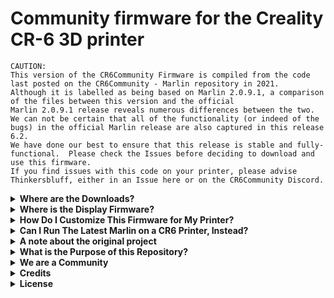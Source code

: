 # Community firmware for the Creality CR-6 3D printer

```
CAUTION:
This version of the CR6Community Firmware is compiled from the code last posted on the CR6Community - Marlin repository in 2021.
Although it is labelled as being based on Marlin 2.0.9.1, a comparison of the files between this version and the official
Marlin 2.0.9.1 release reveals numerous differences between the two.
We can not be certain that all of the functionality (or indeed of the bugs) in the official Marlin release are also captured in this release 6.2.
We have done our best to ensure that this release is stable and fully-functional.  Please check the Issues before deciding to download and use this firmware.
If you find issues with this code on your printer, please advise Thinkersbluff, either in an Issue here or on the CR6Community Discord.
```

<details>
<summary><strong>Where are the Downloads?</strong></summary>

To download a pre-release "bugfix" version of the pre-compiled firmware.bin for a CR6-SE or CR6-MAX printer in stock configuration, see [the LATEST BUGFIX RELEASE FILES folder](https://github.com/Thinkersbluff/CR6Community-Marlin_TB/tree/main/LATEST%20BUGFIX%20RELEASE%20FILES).  

To download the formally released firmware.bin for a CR6-SE or CR6-MAX printer in stock configuration, see the Assets section of the latest Release.

 
If your printer is a CR6-SE or CR-6-MAX in stock condition, you will see a .zip file whose name best describes your printer.
Download and extract that file, read any included notes, and flash the included firmware to your printer.
</details>

<details>
<summary><strong>Where is the Display Firmware?</strong></summary>
There is a copy of the DWIN_SET folder in the .zip file you download (unless your printer does not use the stock TFT). 

If you are upgrading your CR6Community motherboard firmware from v6.1 to v6.2, you have no display firmware changes to make.  
Version 6.2 of the motherboard firmware works with [the refactored v1.1.x display firmware.](https://github.com/CR6Community/CR-6-touchscreen)
 
If you are upgrading from Creality stock firmware to CR6Community v6.2, you should install the display firmware first for the most seamless experience as you then flash the motherboard.    

If you encounter problems installing the display firmware, try looking for help [here in the documentation:](https://github.com/CR6Community/CR-6-touchscreen)
</details>

<details>
<summary><strong>How Do I Customize This Firmware for My Printer?</strong></summary>
You actually have 'too many' options for customizing this firmware for your own printer(s), and documenting all of the possibilities for all levels of comfort and expertise is just proving too confusing, not helpful.  

For users comfortable using VSCode, Platformio, and shell scripts, this firmware compiles the same way as any other Marlin release.  

To make customizing the firmware 'accessible' for the rest of us, Thinkersbluff has built and provided a gui-based desktop utility that enables you to customize your firmware with 'a few clicks.'
 - See the quick-start guide, to get started.  
 - Let us know how we could do better, in the Discussions.

For the latest guidance on how to build a customized firmware.bin file for your specific printer (e.g. with a higher max nozzle temperature), please read [docs/HELP/__QUICK_START_GUIDE.md](https://github.com/Thinkersbluff/CR6Community-Marlin_TB/blob/main/docs/HELP/__QUICK_START_GUIDE.md)
</details>

<details>
<summary><strong>Can I Run The Latest Marlin on a CR6 Printer, Instead?</strong></summary>
Yes, you can.  

### Option 1: Octoprint
You can use Octoprint as your display/control firmware and flash the latest Marlin to your printer motherboard.
You will not be able to use the stock firmware or Community Firmware to activate the t TFT any more, but that might not matter to you.

### Option 2: BTT TFT in LCD Mode
If you have a BTT SKR CR6 motherboard and a BTT TFT display, you might find that you can flash the current version of Marlin to your printer, and use it with the Marlin UI.

### Option 3: Use one of the Integrated Extui Interface Firmwares 
There are several 3rd party (external UI) options named in the code, but this Community Firmware is not one of them.

### Option 4: "Roll Your Own"
It looks like the DGUS-Reloaded display firmware for Marlin - one of the third-party firmwares for which an extui interface is still defined and maintained in the latest Marlin - was archived in 2022.
A bold "developer type" may be able to exploit that interface to integrate the CR6Community firmware with Marlin, just like the original project imagined...


_Please visit us on the Discord, or in the Discussions forum here, to let us know what you achieve, if you try any of the above options._
</details>

<details>
<summary><strong>A note about the original project</strong></summary>

The developers of the original CR6Community Firmware had hoped that the upstream Marlin3D team would merge their work back into the Marlin3D mainstream.
Unfortunately, the upstream developers pulled an early version of the project, just before the Community Firmware went therough a major refactoring.  By the time this code achieved its own feature enhancement goals, the GitHub Diff functionality could no longer support remerging the two streams.

Version 6.1 thus has become a dead-ended fork of Marlin, based on Marlin release 2.0.8.1.
Our development team had, however, also begun rebaselining to Marlin 2.9.0.1, when they stopped work back in 2021.
That code does not compile, and it contains a couple of bugs, but otherwise works fine with the refactored display firmware at version 1.1.

This project takes a snapshot of that work, fixes the bugs, and updates it to compile with the current versions of Platformio, VSCode, Git, and Python 3.12.3.
It also continues to use and extend the original accompanying test and development automation suite.
</details>

<details>
<summary><strong> What is the Purpose of this Repository?</strong></summary>

This fork of Marlin is meant for:

- Providing a stable version of the CR6 Community Firmware at version 6.2 (which is based on Marlin 2.0.9.1) for the CR-6 SE and MAX printers with Creality 4.5.2, 4.5.3 or 1.1.0.3 ERA motherboards or the [BTT SKR CR6](https://damsteen.nl/blog/2020/11/25/how-to-btt-skr-cr6-installation) motherboard
- Updating and documenting the accompanying development and test environment, to make it easier for non-programmers like Thinkersbluff who wish to support other printer variants.
</details>
<details>
<summary><strong>We are a Community</strong></summary>
## Community firmware support & communities

Get in touch with the original developers or Thinkersbluff! We [have our own Discord server](https://discord.gg/RKrxYy3Q9N).

This YouTube channel directly supports our CR6Community:

 - [Making Things Real 101 - CR6Community Support](https://youtube.com/@makingthingsreal101?feature=shared)

Other CR-6 communities exist:

- [Facebook independent CR-6 community](https://www.facebook.com/groups/cr6community)
- [Reddit /r/CR6](https://www.reddit.com/r/CR6/)

Communities hosted by Creality:

- [Official CR-6 user group](https://www.facebook.com/groups/CR6SECR6MAX)
- [Official Creality user group](https://www.facebook.com/groups/creality3dofficial)

Other communities:

- [Reddit /r/3dprinting](https://www.reddit.com/r/3dprinting/)

### General Marlin support

For general Marlin support, please check:

- [Marlin Documentation](http://marlinfw.org) - Official Marlin documentation
- [Marlin Discord](https://discord.gg/n5NJ59y) - Discuss issues with Marlin users and developers
- Facebook Group ["Marlin Firmware"](https://www.facebook.com/groups/1049718498464482/)
- RepRap.org [Marlin Forum](http://forums.reprap.org/list.php?415)
- Facebook Group ["Marlin Firmware for 3D Printers"](https://www.facebook.com/groups/3Dtechtalk/)
- [Marlin Configuration](https://www.youtube.com/results?search_query=marlin+configuration) on YouTube


## Reporting issues
- Please submit your questions and concerns in the [issue tracker](https://github.com/Thinkersbluff/CR6Community-Marlin_TB/issues)
- Submit **bug fixes** as pull requests to the current active default branch (`extui`)
- Follow the [coding standards](https://marlinfw.org/docs/development/coding_standards.html)
</details>

<details>
<summary><strong>Credits</strong></summary>

The current core CR-6 Community firmware dev team consists of:

 - Sebastiaan Dammann [[@Sebazzz](https://github.com/Sebazzz)] - Netherlands &nbsp; ([Donate](https://www.paypal.com/donate?hosted_button_id=YCH72S6WZQ5X4) ([Profile](https://www.paypal.com/paypalme/sebastiaandammann)) | [Website](https://damsteen.nl))
 - Juan Rodriguez [[@Nushio](https://github.com/Nushio)] - Mexico
 - Romain [[@grobux](https://github.com/grobux)] - France ([Donate](https://www.paypal.com/donate?hosted_button_id=CP2SAW4W9RBT4))
 - Nick Acker [[@nickacker](https://github.com/nickacker)] - USA
 - And more...

We stand on the shoulders of giants. Don't forget to send your love [upstream too](https://github.com/MarlinFirmware/Marlin)!
</details>

<details>
<summary><strong>License</strong></summary>

Marlin and the Creality CR-6 Community Firmware is published under the [GPL license](/LICENSE) because we believe in open development. The GPL comes with both rights and obligations. Whether you use Marlin firmware as the driver for your open or closed-source product, you must keep Marlin open, and you must provide your compatible Marlin source code to end users upon request. The most straightforward way to comply with the Marlin license is to make a fork of Marlin on Github, perform your modifications, and direct users to your modified fork.

While we can't prevent the use of this code in products (3D printers, CNC, etc.) that are closed source or crippled by a patent, we would prefer that you choose another firmware or, better yet, make your own.
</details>
